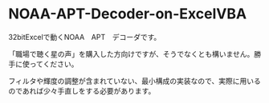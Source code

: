 # NOAA-APT-Decoder-on-ExcelVBA

32bitExcelで動くNOAA　APT　デコーダです。

「職場で聴く星の声」を購入した方向けですが、そうでなくとも構いません。勝手に使ってください。

フィルタや輝度の調整が含まれていない、最小構成の実装なので、実際に用いるのであれば少々手直しをする必要があります。
